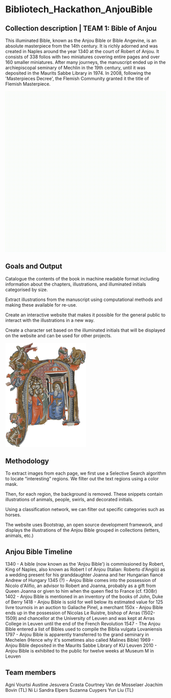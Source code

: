 # Bibliotech_Hackathon_AnjouBible


## Collection description | TEAM 1: Bible of Anjou

 
This illuminated Bible, known as the Anjou Bible or Bible Angevine, is an absolute masterpiece from the 14th century. It is richly adorned and was created in Naples around the year 1340 at the court of Robert of Anjou. It consists of 338 folios with two miniatures covering entire pages and over 160 smaller miniatures. After many journeys, the manuscript ended up in the archiepiscopal seminary of Mechlin in the 19th century, until it was deposited in the Maurits Sabbe Library in 1974. In 2008, following the 'Masterpieces Decree', the Flemish Community granted it the title of Flemish Masterpiece.

![ Alt text](https://github.com/SuzannaLin/Bibliotech_Hackathon_AnjouBible/blob/main/Character%20Animation%2001_test.gif)

## Goals and Output

	
Catalogue the contents of the book in machine readable format including information about the chapters, illustrations, and illuminated initials categorised by size.
	
Extract illustrations from the manuscript using computational methods and making these available for re-use.
	
Create an interactive website that makes it possible for the general public to interact with the illustrations in a new way.
	
Create a character set based on the illuminated initials that will be displayed on the website and can be used for other projects.


<img src="https://github.com/SuzannaLin/Bibliotech_Hackathon_AnjouBible/blob/main/Anjou/199_wo_bg_bigA.png" width="50%" height="50%">


## Methodology


To extract images from each page, we first use a Selective Search algorithm to locate “interesting” regions. We filter out the text regions using a color mask. 
	
Then, for each region, the background is removed. These snippets contain illustrations of animals, people, swirls, and decorated initials. 
	
Using a classification network, we can filter out specific categories such as horses. 
	
The website uses Bootstrap, an open source development framework, and displays the illustrations of the Anjou Bible grouped in collections (letters, animals, etc.)

## Anjou Bible Timeline

1340 - A bible (now known as the 'Anjou Bible') is commissioned by Robert, King of Naples, also known as Robert I of Anjou (Italian: Roberto d'Angiò) as a wedding present for his granddaughter Joanna and her Hungarian fiancé Andrew of Hungary
1345 (?) - Anjou Bible comes into the possession of Nicolo d'Alifio, an advisor to Robert and Joanna, probably as a gift from Queen Joanna or given to him when the queen fled to France (cf. f308r)
1402 - Anjou Bible is mentioned in an inventory of the books of John, Duke of Berry
1418 - Anjou Bible is sold for well below its estimated value for 125 livre tournois in an auction to Galiache Pinel, a merchant
150x - Anjou Bible ends up in the possession of Nicolas Le Ruistre, bishop of Arras (1502-1509) and chancellor at the University of Leuven and was kept at Arras College in Leuven until the end of the French Revolution
1547 - The Anjou Bible entered a list of Bibles used to compile the Biblia vulgata Lovaniensis
1797 - Anjou Bible is apparently transferred to the grand seminary in Mechelen (Hence why it's sometimes also called Malines Bible)
1969 - Anjou Bible deposited in the Maurits Sabbe Library of KU Leuven
2010 - Anjou Bible is exhibited to the public for twelve weeks at Museum M in Leuven


## Team members
Agni Vourtsi
Austine Jesuvera Crasta
Courtney Van de Mosselaer
Joachim Bovin (TL)
Ni Li
Sandra Elpers
Suzanna Cuypers
Yun Liu (TL)
